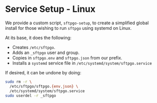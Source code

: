 # Service Setup - Linux

We provide a custom script, `sftpgo-setup`, to create a simplified global install
for those wishing to run `sftpgo` using systemd on Linux.

At its base, it does the following:

- Creates `/etc/sftpgo`.
- Adds an `_sftpgo` user and group.
- Copies in `sftpgo.env` and `sftpgo.json` from our prefix.
- Installs a `systemd` service file in `/etc/systemd/system/sftpgo.service`

If desired, it can be undone by doing:

```bash
sudo rm -r \
  /etc/sftpgo/sftpgo.{env,json} \
  /etc/systemd/system/sftpgo.service
sudo userdel -r _sftpgo
```
